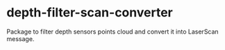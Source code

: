 # depth-filter-scan-converter
Package to filter depth sensors points cloud and convert it into LaserScan message.
